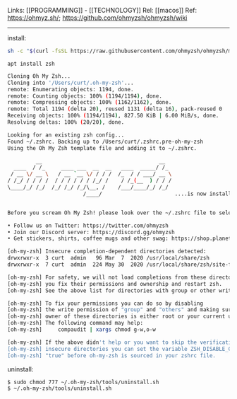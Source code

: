 Links: [[PROGRAMMING]] - [[TECHNOLOGY]]
Rel: [[macos]]
Ref: https://ohmyz.sh/; https://github.com/ohmyzsh/ohmyzsh/wiki

--- 
install:
```bash
sh -c "$(curl -fsSL https://raw.githubusercontent.com/ohmyzsh/ohmyzsh/master/tools/install.sh)"
```

```apt install zsh```

```bash
Cloning Oh My Zsh...
Cloning into '/Users/curt/.oh-my-zsh'...
remote: Enumerating objects: 1194, done.
remote: Counting objects: 100% (1194/1194), done.
remote: Compressing objects: 100% (1162/1162), done.
remote: Total 1194 (delta 20), reused 1131 (delta 16), pack-reused 0
Receiving objects: 100% (1194/1194), 827.50 KiB | 6.00 MiB/s, done.
Resolving deltas: 100% (20/20), done.

Looking for an existing zsh config...
Found ~/.zshrc. Backing up to /Users/curt/.zshrc.pre-oh-my-zsh
Using the Oh My Zsh template file and adding it to ~/.zshrc.

         __                                     __
  ____  / /_     ____ ___  __  __   ____  _____/ /_
 / __ \/ __ \   / __ `__ \/ / / /  /_  / / ___/ __ \
/ /_/ / / / /  / / / / / / /_/ /    / /_(__  ) / / /
\____/_/ /_/  /_/ /_/ /_/\__, /    /___/____/_/ /_/
                        /____/                       ....is now installed!


Before you scream Oh My Zsh! please look over the ~/.zshrc file to select plugins, themes, and options.

• Follow us on Twitter: https://twitter.com/ohmyzsh
• Join our Discord server: https://discord.gg/ohmyzsh
• Get stickers, shirts, coffee mugs and other swag: https://shop.planetargon.com/collections/oh-my-zsh

[oh-my-zsh] Insecure completion-dependent directories detected:
drwxrwxr-x  3 curt  admin   96 Mar  7  2020 /usr/local/share/zsh
drwxrwxr-x  7 curt  admin  224 May 30  2020 /usr/local/share/zsh/site-functions

[oh-my-zsh] For safety, we will not load completions from these directories until
[oh-my-zsh] you fix their permissions and ownership and restart zsh.
[oh-my-zsh] See the above list for directories with group or other writability.

[oh-my-zsh] To fix your permissions you can do so by disabling
[oh-my-zsh] the write permission of "group" and "others" and making sure that the
[oh-my-zsh] owner of these directories is either root or your current user.
[oh-my-zsh] The following command may help:
[oh-my-zsh]     compaudit | xargs chmod g-w,o-w

[oh-my-zsh] If the above didn't help or you want to skip the verification of
[oh-my-zsh] insecure directories you can set the variable ZSH_DISABLE_COMPFIX to
[oh-my-zsh] "true" before oh-my-zsh is sourced in your zshrc file.

```

uninstall:
```bash
$ sudo chmod 777 ~/.oh-my-zsh/tools/uninstall.sh
$ ~/.oh-my-zsh/tools/uninstall.sh
```